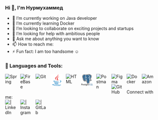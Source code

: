 ### Hi 👋, I'm Нурмухаммед 

- 🔭 I’m currently working on Java developer
- 🌱 I’m currently learning Docker
- 👯 I’m looking to collaborate on exciting projects and startups
- 🤔 I’m looking for help with ambitious people
- 💬 Ask me about anything you want to know
- 📫 How to reach me: 
- ⚡ Fun fact: I am too handsome ☺️

### :toolbox: Languages and Tools:
<img align="left" alt="Spring" width="40px" style="padding-right:10px;" src="https://javabeat.net/wp-content/uploads/2015/06/spring-logo.png" />
<img align="left" alt="FireBase" width="40px" style="padding-right:10px;" src="https://d1muf25xaso8hp.cloudfront.net/https%3A%2F%2Fmeta-l.cdn.bubble.io%2Ff1678214001507x239515035225292830%2F1_ti5CnGh_T4Kqy5aCTLJRcg.png?w=&h=&auto=compress&dpr=1&fit=max" />
<img align="left" alt="Git" width="40px" style="padding-right:10px;" src="https://cdn.jsdelivr.net/gh/devicons/devicon/icons/git/git-original.svg" />
<img align="left" alt="Java" width="40px" style="padding-right:10px;" src="https://raw.githubusercontent.com/devicons/devicon/master/icons/java/java-original.svg" />
<img align="left" alt="HTML" width="40px" style="padding-right:10px;" src="https://cdn.jsdelivr.net/gh/devicons/devicon/icons/html5/html5-plain.svg" />
<img align="left" alt="PostgreSQL" width="40px" style="padding-right:10px;" src="https://raw.githubusercontent.com/devicons/devicon/master/icons/postgresql/postgresql-original-wordmark.svg" />
<img align="left" alt="Postman" width="40px"  style="padding-right:10px;" src="https://cdn.worldvectorlogo.com/logos/postman.svg" />
<img align="left" alt="Figma" width="40px" style="padding-right:10px;" src="https://logospng.org/download/figma/figma-2048.png" />
<img align="left" alt="Docker" width="40px" style="padding-right:10px;" src="https://stickersllamita.com/wp-content/uploads/2022/02/Docker-logo-3.png" />
<img align="left" alt="Amazon" width="40px" style="padding-right:10px;" src="https://upload.wikimedia.org/wikipedia/commons/thumb/9/93/Amazon_Web_Services_Logo.svg/1200px-Amazon_Web_Services_Logo.svg.png" />
<img align="left" alt="GitHub" width="40px" style="padding-right:10px;" src="https://cdn.jsdelivr.net/gh/devicons/devicon/icons/github/github-original.svg" />
<br/>
<br>
<br>
Connect with me:<br>
<img align="left" alt=" | LinkedIn" width="40px" style="padding-right:10px;" src="https://upload.wikimedia.org/wikipedia/commons/thumb/c/ca/LinkedIn_logo_initials.png/480px-LinkedIn_logo_initials.png" />  
<img align="left" alt=" | Instagram" width="40px" style="padding-right:10px;" src="https://static.vecteezy.com/system/resources/previews/023/986/555/original/instagram-logo-instagram-logo-transparent-instagram-icon-transparent-free-free-png.png" />
<img align="left" alt=" | GitLab" width="40px" style="padding-right:10px;" src="https://gitlab.com/-/pwa-icons/logo-192.png" />

